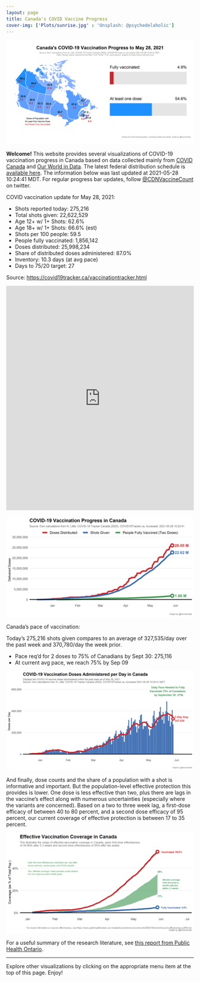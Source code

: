```yaml
---
layout: page
title: Canada's COVID Vaccine Progress
cover-img: ['Plots/sunrise.jpg' : 'Unsplash: @psychedelaholic']
---
```

![](Plots/plot_main.png)

**Welcome!** This website provides several visualizations of COVID-19
vaccination progress in Canada based on data collected mainly from
[COVID Canada](https://covid19tracker.ca/vaccinationtracker.html) and
[Our World in Data](https://ourworldindata.org/covid-vaccinations). The
latest federal distribution schedule is [available
here](https://www.canada.ca/en/public-health/services/diseases/2019-novel-coronavirus-infection/prevention-risks/covid-19-vaccine-treatment/vaccine-rollout.html).
The information below was last updated at 2021-05-28 10:24:41 MDT. For
regular progress bar updates, follow
<a href="https://twitter.com/CDNVaccineCount" class="uri">@CDNVaccineCount</a>
on twitter.

COVID vaccination update for May 28, 2021:

-   Shots reported today: 275,216
-   Total shots given: 22,622,529
-   Age 12+ w/ 1+ Shots: 62.6%
-   Age 18+ w/ 1+ Shots: 66.6% (est)
-   Shots per 100 people: 59.5
-   People fully vaccinated: 1,856,142
-   Doses distributed: 25,998,234
-   Share of distributed doses administered: 87.0%
-   Inventory: 10.3 days (at avg pace)
-   Days to 75/20 target: 27

Source:
<a href="https://covid19tracker.ca/vaccinationtracker.html" class="uri">https://covid19tracker.ca/vaccinationtracker.html</a>

<iframe title="COVID Vaccination Progress in Canada" aria-label="table" id="datawrapper-chart-d3PPr" src="https://datawrapper.dwcdn.net/d3PPr/2/" scrolling="no" frameborder="0" style="width: 0; min-width: 100% !important; border: none;" height="601">
</iframe>
<script type="text/javascript">!function(){"use strict";window.addEventListener("message",(function(a){if(void 0!==a.data["datawrapper-height"])for(var e in a.data["datawrapper-height"]){var t=document.getElementById("datawrapper-chart-"+e)||document.querySelector("iframe[src*='"+e+"']");t&&(t.style.height=a.data["datawrapper-height"][e]+"px")}}))}();
</script>

![](Plots/plot_total.png)

Canada’s pace of vaccination:

Today’s 275,216 shots given compares to an average of 327,535/day over
the past week and 370,780/day the week prior.

-   Pace req’d for 2 doses to 75% of Canadians by Sept 30: 275,116
-   At current avg pace, we reach 75% by Sep 09

![](Plots/pace_national.png)

And finally, dose counts and the share of a population with a shot is
informative and important. But the population-level effective protection
this provides is lower. One dose is less effective than two, plus there
are lags in the vaccine’s effect along with numerous uncertainties
(especially where the variants are concerned). Based on a two to three
week lag, a first-dose efficacy of between 40 to 80 percent, and a
second dose efficacy of 95 percent, our current coverage of effective
protection is between 17 to 35 percent.

![](Plots/plot_effective.png)

For a useful summary of the research literature, see [this report from
Public Health
Ontario](https://www.publichealthontario.ca/-/media/documents/ncov/covid-wwksf/2021/04/wwksf-vaccine-effectiveness.pdf?la=en).

------------------------------------------------------------------------

Explore other visualizations by clicking on the appropriate menu item at
the top of this page. Enjoy!
